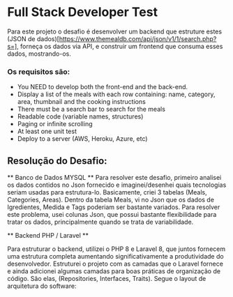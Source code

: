 # Full Stack Developer Test

Para este projeto o desafio é desenvolver um backend que estruture estes (JSON de dados)[https://www.themealdb.com/api/json/v1/1/search.php?s=], forneça os dados via API, e construir um frontend que consuma esses dados, mostrando-os. 

### Os requisitos são:
* You NEED to develop both the front-end and the back-end.
* Display a list of the meals with each row containing: name, category, area, thumbnail and the cooking instructions
* There must be a search bar to search for the meals
* Readable code (variable names, structures)
* Paging or infinite scrolling
* At least one unit test
* Deploy to a server (AWS, Heroku, Azure, etc)

## Resolução do Desafio:

** Banco de Dados MYSQL **
Para resolver este desafio, primeiro analisei os dados contidos no Json fornecido e imaginei/desenhei quais tecnologias seriam usadas para estrutura-lo. Basicamente, criei 3 tabelas (Meals, Categories, Areas). 
Dentro da tabela Meals, vi no Json que os dados de Igredientes, Medida e Tags poderiam ser bastante variados. Para resolver este problema, usei colunas Json, que possui bastante flexibilidade para tratar os dados, principalmente quando se trata de variabilidade. 

** Backend PHP / Laravel **

Para estruturar o backend, utilizei o PHP 8 e Laravel 8, que juntos fornecem uma estrutura completa aumentando significativamente a produtividade do desenvolvedor. Estruturei o projeto com as camadas que o Laravel fornece e ainda adicionei algumas camadas para boas práticas de organização de código. São elas, (Repositories, Interfaces, Traits). 
Segue o layout de arquitetura do software:
